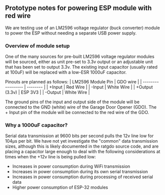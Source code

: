 ## Prototype notes for powering ESP module with red wire
We are testing use of an LM2596 voltage regulator (buck converter) module to power the ESP without needing a separate USB power supply.

### Overview of module setup
One of the many sources for pre-built LM2596 voltage regulator modules will be sourced, either as unit pre-set to 3.3v output or an adjustable unit that has been set to output 3.3v.
The existing input capacitor (usually rated at 100uF) will be replaced with a low-ESR 1000uF capacitor.

Pinouts are planned as follows:
| LM2596 Module Pin | GDO wire |
| ----------------- | -------- |
| +Input           | Red Wire |
| -Input           | White Wire |
| +Output (3.3v)   | ESP 3V3 |
| -Output          | White Wire |

The ground pins of the input and output side of the module will be connected to the GND (white) wire of the Garage Door Opener (GDO).  The + Input pin of the module will be connected to the red wire of the GDO.

### Why a 1000uF capacitor?
Serial data transmission at 9600 bits per second pulls the 12v line low for 104µs per bit.  We have not yet investigate the "common" data transmission sizes, although this is likely documented in the ratgdo source code, and are placing a capacitor large enough to deal with the following considerations at times when the +12v line is being pulled low:
- Increases in power consumption during WiFi transmission
- Increases in power consumption during its own serial transmission
- Increases in power consumption during processing of received serial data
- Higher power consumption of ESP-32 modules
